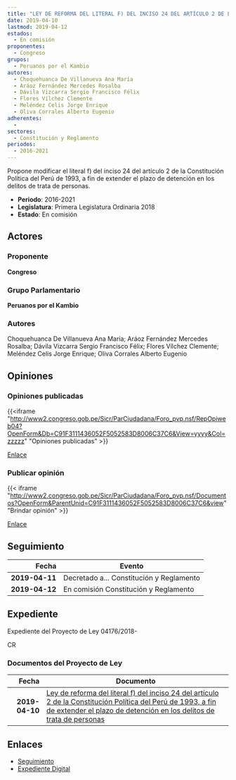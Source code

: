 ```yaml
---
title: "LEY DE REFORMA DEL LITERAL F) DEL INCISO 24 DEL ARTÍCULO 2 DE LA CONSTITUCIÓN POLÍTICA DEL PERÚ DE 1993, A FIN DE EXTENDER EL PLAZO DE DETENCIÓN EN LOS DELITOS DE TRATA DE PERSONAS"
date: 2019-04-10
lastmod: 2019-04-12
estados: 
  - En comisión
proponentes: 
  - Congreso
grupos: 
  - Peruanos por el Kambio
autores: 
  - Choquehuanca De Villanueva Ana María
  - Aráoz Fernández Mercedes Rosalba
  - Dávila Vizcarra Sergio Francisco Félix
  - Flores Vílchez Clemente
  - Meléndez Celis Jorge Enrique
  - Oliva Corrales Alberto Eugenio
adherentes: 
  - 
sectores: 
  - Constitución y Reglamento
periodos: 
  - 2016-2021
---
```


Propone modificar el literal f) del inciso 24 del artículo 2 de la Constitución Política del Perú de 1993, a fin de extender el plazo de detención en los delitos de trata de personas.

- **Periodo**: 2016-2021
- **Legislatura**: Primera Legislatura Ordinaria 2018
- **Estado**: En comisión

## Actores

### Proponente

**Congreso**

### Grupo Parlamentario

**Peruanos por el Kambio**

### Autores

Choquehuanca De Villanueva Ana María; Aráoz Fernández Mercedes Rosalba; Dávila Vizcarra Sergio Francisco Félix; Flores Vílchez Clemente; Meléndez Celis Jorge Enrique; Oliva Corrales Alberto Eugenio


## Opiniones

### Opiniones publicadas

{{<iframe "http://www2.congreso.gob.pe/Sicr/ParCiudadana/Foro_pvp.nsf/RepOpiweb04?OpenForm&Db=C91F3111436052F5052583D8006C37C6&View=yyyy&Col=zzzzz" "Opiniones publicadas" >}}

[Enlace](http://www2.congreso.gob.pe/Sicr/ParCiudadana/Foro_pvp.nsf/RepOpiweb04?OpenForm&Db=C91F3111436052F5052583D8006C37C6&View=yyyy&Col=zzzzz)
### Publicar opinión

{{< iframe "http://www2.congreso.gob.pe/Sicr/ParCiudadana/Foro_pvp.nsf/Documentos?OpenForm&ParentUnid=C91F3111436052F5052583D8006C37C6&view" "Brindar opinión" >}}

[Enlace](http://www2.congreso.gob.pe/Sicr/ParCiudadana/Foro_pvp.nsf/Documentos?OpenForm&ParentUnid=C91F3111436052F5052583D8006C37C6&view)

## Seguimiento

| Fecha | Evento |
|------:|--------|
| **2019-04-11** | Decretado a... Constitución y Reglamento|
| **2019-04-12** | En comisión Constitución y Reglamento|


## Expediente

Expediente del Proyecto de Ley 04176/2018-

CR


### Documentos del Proyecto de Ley

| Fecha | Documento |
|------:|--------|
| **2019-04-10** | [Ley de reforma del literal f) del inciso 24 del artículo 2 de la Constitución Política del Perú de 1993, a fin de extender el plazo de detención en los delitos de trata de personas](http://www.leyes.congreso.gob.pe/Documentos/2016_2021/Proyectos_de_Ley_y_de_Resoluciones_Legislativas/PL0417620190410.pdf) |

## Enlaces 

- [Seguimiento](http://www2.congreso.gob.pe/Sicr/TraDocEstProc/CLProLey2016.nsf/f7fff46988ca05b1052578e100829cc7/d20e6a0e6861c016052583d800714cb0?OpenDocument)
- [Expediente Digital](http://www2.congreso.gob.pe/Sicr/TraDocEstProc/CLProLey2016.nsf/f7fff46988ca05b1052578e100829cc7/d20e6a0e6861c016052583d800714cb0?OpenDocument&Click=05257FB7005EB655.eb71d0cf91d8294e05256cdf006b5706/$Body/0.1C6C)
